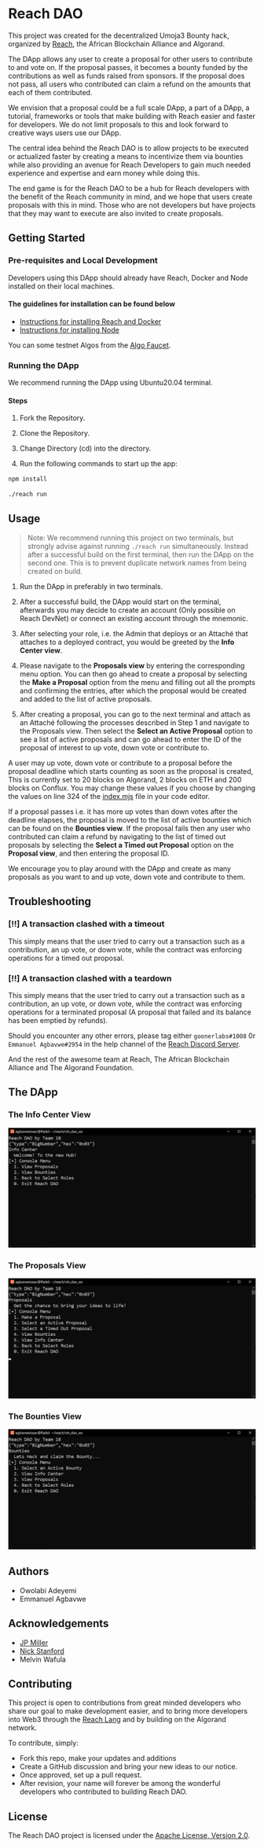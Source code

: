 # Reach DAO

This project was created for the decentralized Umoja3 Bounty hack, organized by [Reach](bit.ly/3GJm5ep), the African Blockchain Alliance and Algorand.

The DApp allows any user to create a proposal for other users to contribute to and vote on. If the proposal passes, it becomes a bounty funded by the contributions as well as funds raised from sponsors. If the proposal does not pass, all users who contributed can claim a refund on the amounts that each of them contributed.  

We envision that a proposal could be a full scale DApp, a part of a DApp, a tutorial, frameworks or tools that make building with Reach easier and faster for developers. We do not limit proposals to this and look forward to creative ways users use our DApp.  

The central idea behind the Reach DAO is to allow projects to be executed or actualized faster by creating a means to incentivize them via bounties while also providing an avenue for Reach Developers to gain much needed experience and expertise and earn money while doing this.  

The end game is for the Reach DAO to be a hub for Reach developers with the benefit of the Reach community in mind, and we hope that users create proposals with this in mind.
Those who are not developers but have projects that they may want to execute are also invited to create proposals.

## Getting Started

### Pre-requisites and Local Development

Developers using this DApp should already have Reach, Docker and Node installed on their local machines.

#### The guidelines for installation can be found below

- [Instructions for installing Reach and Docker](https://docs.reach.sh/quickstart/#qs-win-install)
- [Instructions for installing Node](https://nodejs.org/en/download/)  

You can some testnet Algos from the [Algo Faucet](https://bank.testnet.algorand.network/).

### Running the DApp

We recommend running the DApp using Ubuntu20.04 terminal.

#### Steps

1. Fork the Repository.

2. Clone the Repository.

3. Change Directory (cd) into the directory.

4. Run the following commands to start up the app:  

```sh
npm install
```

```sh
./reach run
```

## Usage

>Note: We recommend running this project on two terminals, but strongly advise against running `./reach run` simultaneously. Instead after a successful build on the first terminal, then run the DApp on the second one. This is to prevent duplicate network names from being created on build.

1. Run the DApp in preferably in two terminals.

2. After a successful build, the DApp would start on the terminal, afterwards you may decide to create an account (Only possible on Reach DevNet) or connect an existing account through the mnemonic.

3. After selecting your role, i.e. the Admin that deploys or an Attaché that attaches to a deployed contract, you would be greeted by the **Info Center view**.

4. Please navigate to the **Proposals view** by entering the corresponding menu option. You can then go ahead to create a proposal by selecting the **Make a Proposal** option from the menu and  filling out all the prompts and confirming the entries, after which the proposal would be created and added to the list of active proposals.  

5. After creating a proposal, you can go to the next terminal and attach as an Attaché following the processes described in Step 1 and navigate to the Proposals view. Then select the **Select an Active Proposal** option to see a list of active proposals and can go ahead to enter the ID of the proposal of interest to up vote, down vote or contribute to.  

A user may up vote, down vote or contribute to a proposal before the proposal deadline which starts counting as soon as the proposal is created, This is currently set to 20 blocks on Algorand, 2 blocks on ETH and 200 blocks on Conflux. You may change these values if you choose by changing the values on line 324 of the [index.mjs](./index.mjs) file in your code editor.  

If a proposal passes i.e. it has more up votes than down votes after the deadline elapses, the proposal is moved to the list of active bounties which can be found on the **Bounties view**. If the proposal fails then any user who contributed can claim a refund by navigating to the list of timed out proposals by selecting the **Select a Timed out Proposal** option on the **Proposal view**, and then entering the proposal ID.  

We encourage you to play around with the DApp and create as many proposals as you want to and up vote, down vote and contribute to them.  

## Troubleshooting

### [‼] A transaction clashed with a timeout

This simply means that the user tried to carry out a transaction such as a contribution, an up vote, or down vote, while the contract was enforcing operations for a timed out proposal.

### [‼] A transaction clashed with a teardown

This simply means that the user tried to carry out a transaction such as a contribution, an up vote, or down vote, while the contract was enforcing operations for a terminated proposal (A proposal that failed and its balance has been emptied by refunds).

Should you encounter any other errors, please tag either `goonerlabs#1008` 0r `Emmanuel Agbavwe#2954` in the help channel of the [Reach Discord Server](bit.ly/3BnPyKd).  

And the rest of the awesome team at Reach, The African Blockchain Alliance and The Algorand Foundation.

## The DApp

### The Info Center View

![InfoCenter](images/InfoCenter.png)

### The Proposals View

![Proposals](images/Proposals.png)

### The Bounties View

![Bounties](images/Bounties.png)

## Authors

- Owolabi Adeyemi
- Emmanuel Agbavwe

## Acknowledgements  

- [JP Miller](https://github.com/TheChronicMonster)
- [Nick Stanford](https://github.com/nstanford5)
- Melvin Wafula  

## Contributing

This project is open to contributions from great minded developers who share our goal to make development easier, and to bring more developers into Web3 through the [Reach Lang](https://github.com/Aro1914/Reach-Lang) and by building on the Algorand network.  

To contribute, simply:

- Fork this repo, make your updates and additions
- Create a GitHub discussion and bring your new ideas to our notice.
- Once approved, set up a pull request.
- After revision, your name will forever be among the wonderful developers who contributed to building Reach DAO.  

## License

The Reach DAO project is licensed under the [Apache License, Version 2.0](./LICENSE).
